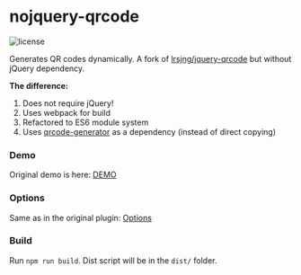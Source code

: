 # nojquery-qrcode

![license][license-img]

Generates QR codes dynamically. 
A fork of [lrsjng/jquery-qrcode](https://github.com/lrsjng/jquery-qrcode) but without jQuery dependency.

**The difference:** 
1) Does not require jQuery!
2) Uses webpack for build
3) Refactored to ES6 module system
4) Uses [qrcode-generator](qrcode-generator) as a dependency (instead of direct copying)

### Demo
Original demo is here: [DEMO](https://larsjung.de/jquery-qrcode/latest/demo/) 

### Options
Same as in the original plugin: [Options](https://larsjung.de/jquery-qrcode/) 

### Build
Run `npm run build`. 
Dist script will be in the `dist/` folder.

[license-img]: https://img.shields.io/badge/license-MIT-a0a060.svg?style=flat-square
[qrcode]: https://github.com/kazuhikoarase/qrcode-generator
[qrcode-generator]: https://github.com/kazuhikoarase/qrcode-generator
